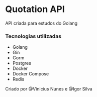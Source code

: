 # Quotation API

API criada para estudos do Golang

### Tecnologias utilizadas

- Golang
- Gin
- Gorm
- Postgres
- Docker
- Docker Compose
- Redis

Criado por @Vinicius Nunes e @Igor Silva
